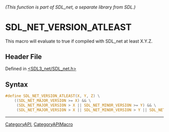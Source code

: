 ###### (This function is part of SDL_net, a separate library from SDL.)
# SDL_NET_VERSION_ATLEAST

This macro will evaluate to true if compiled with SDL_net at least X.Y.Z.

## Header File

Defined in [<SDL3_net/SDL_net.h>](https://github.com/libsdl-org/SDL_net/blob/main/include/SDL3_net/SDL_net.h)

## Syntax

```c
#define SDL_NET_VERSION_ATLEAST(X, Y, Z) \
    ((SDL_NET_MAJOR_VERSION >= X) && \
     (SDL_NET_MAJOR_VERSION > X || SDL_NET_MINOR_VERSION >= Y) && \
     (SDL_NET_MAJOR_VERSION > X || SDL_NET_MINOR_VERSION > Y || SDL_NET_MICRO_VERSION >= Z))
```

----
[CategoryAPI](CategoryAPI), [CategoryAPIMacro](CategoryAPIMacro)

